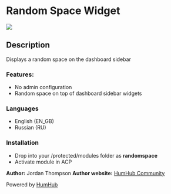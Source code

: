 # Random Space Widget ###

<img src="http://s21.postimg.org/f6exm0c53/Screenshot_1.png">

## Description

Displays a random space on the dashboard sidebar

### Features:

- No admin configuration
- Random space on top of dashboard sidebar widgets

### Languages

- English (EN_GB)
- Russian (RU)

### Installation

- Drop into your /protected/modules folder as **randomspace**
- Activate module in ACP

__Author:__ Jordan Thompson
__Author website:__ [HumHub Community](http://community.humhub.org/)

Powered by [HumHub](http://humhub.org/)
